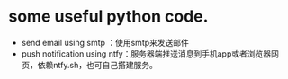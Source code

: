 # some useful python code.
- send email using smtp ：使用smtp来发送邮件
- push notification using ntfy：服务器端推送消息到手机app或者浏览器网页，依赖ntfy.sh，也可自己搭建服务。
